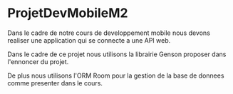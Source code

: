 # __ProjetDevMobileM2__

Dans le cadre de notre cours de developpement mobile nous devons realiser une application qui se connecte a une API web.

Dans le cadre de ce projet nous utilisons la librairie Genson proposer dans l'ennoncer du projet.

De plus nous utilisons l'ORM Room pour la gestion de la base de donnees comme presenter dans le cours.
